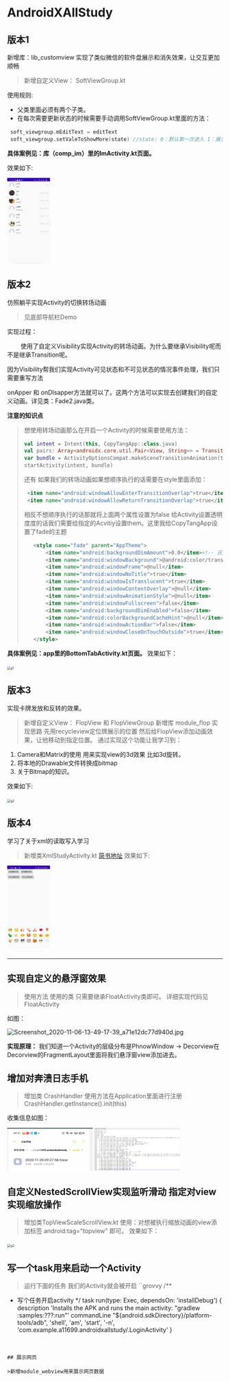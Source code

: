 # AndroidXAllStudy

## 版本1
新增库：lib_customview 实现了类似微信的软件盘展示和消失效果，让交互更加顺畅

> 新增自定义View： SoftViewGroup.kt

使用规则:

* 父类里面必须有两个子类。
* 在每次需要更新状态的时候需要手动调用SoftViewGroup.kt里面的方法：

```kotlin
 soft_viewgroup.mEditText = editText
 soft_viewgroup.setValeToShowMore(state) //state: 0：默认第一次进入 1：展示更多页面 2：不展示更多页面
```

**具体案例见：库（comp_im）里的ImActivity.kt页面。**

效果如下:

<img src="resourcepackage/1599708909110.gif" width="200"  height = "400" alt="1599708909110" style="zoom: 50%;" />


## 版本2

仿照躺平实现Activity的切换转场动画

> 见底部导航栏Demo

实现过程：

&nbsp;&nbsp;&nbsp;&nbsp;&nbsp;&nbsp;&nbsp;&nbsp;使用了自定义Visibility实现Activity的转场动画。为什么要继承Visibility呢而不是继承Transition呢。

因为Visibility帮我们实现Activity可见状态和不可见状态的情况事件处理，我们只需要重写方法

onApper 和 onDIsapper方法就可以了。这两个方法可以实现去创建我们的自定义动画。详见类：Fade2.java类。

**注意的知识点**

> 想使用转场动画那么在开启一个Activity的时候需要使用方法：
>
> ```kotlin
> val intent = Intent(this, CopyTangApp::class.java)
> val pairs: Array<androidx.core.util.Pair<View, String>> = TransitionHelper.createSafeTransitionParticipants(this, true)
> var bundle = ActivityOptionsCompat.makeSceneTransitionAnimation(this@BottomTabActivity, *pairs).toBundle()
> startActivity(intent, bundle)
> ```
>还有 如果我们的转场动画如果想顺序执行的话需要在style里面添加：
>```xml
>  <item name="android:windowAllowEnterTransitionOverlap">true</item>
>  <item name="android:windowAllowReturnTransitionOverlap">true</item>
>```
>相反不想顺序执行的话那就将上面两个属性设置为false
>给Activity设置透明度度的话我们需要给指定的Acvitiy设置them。这里我给CopyTangApp设置了fade的主题
>```xml
>    <style name="fade" parent="AppTheme">
>        <item name="android:backgroundDimAmount">0.0</item><!-- 灰度 -->
>        <item name="android:windowBackground">@android:color/transparent</item>
>        <item name="android:windowFrame">@null</item>
>        <item name="android:windowNoTitle">true</item>
>        <item name="android:windowIsTranslucent">true</item>
>        <item name="android:windowContentOverlay">@null</item>
>        <item name="android:windowAnimationStyle">@null</item>
>        <item name="android:windowFullscreen">false</item>
>        <item name="android:backgroundDimEnabled">false</item>
>        <item name="android:colorBackgroundCacheHint">@null</item>
>        <item name="android:windowActionBar">false</item>
>        <item name="android:windowCloseOnTouchOutside">true</item>
>    </style>
>```
**具体案例见：app里的BottomTabActivity.kt页面。**
效果如下：

<img src="resourcepackage/g1.gif" width = "200" height = "400" alt="g1" style="zoom: 50%;" />

## 版本3
实现卡牌发放和反转的效果。
>新增自定义View： FlopView 和 FlopViewGroup
>新增库 module_flop
>实现思路 先用recycleview定位牌展示的位置
>然后给FlopView添加动画效果，让他移动到指定位置。
通过实现这个功能让我学习到：
1. Camera和Matrix的使用 用来实现view的3d效果 比如3d旋转。
2. 将本地的Drawable文件转换成bitmap
3. 关于Bitmap的知识。

效果如下:

<img src="resourcepackage/g2.gif" width = "200" height = "400" alt="g2" style="zoom: 50%;" />

## 版本4
学习了关于xml的读取写入学习
>新增类XmlStudyActivity.kt
[简书地址](https://www.jianshu.com/p/3f1d8394a2e1)
效果如下:
<img src="resourcepackage/emojil.jpg" width = "200" height = "400" alt="g2" style="zoom: 50%;" />


---

## 实现自定义的悬浮窗效果
>使用方法 使用的类 只需要继承FloatActivity类即可。
>详细实现代码见FloatActivity

如图：

![Screenshot_2020-11-06-13-49-17-39_a71e12dc77d940d.jpg](https://upload-images.jianshu.io/upload_images/16562048-e122c01efc19aa71.jpg?imageMogr2/auto-orient/strip%7CimageView2/2/w/200)

**实现原理：**
我们知道一个Activity的层级分布是PhnowWindow -> Decorview在Decorview的FragmentLayout里面将我们悬浮窗view添加进去。

## 增加对奔溃日志手机
>增加类 CrashHandler
>使用方法在Application里面进行注册CrashHandler.getInstance().init(this)

收集信息如图：

<img src="resourcepackage/crash.png" width = "400" height = "200" alt="g2" style="zoom: 50%;" />

<img src="resourcepackage/crash2.jpg" width = "400" height = "200" alt="g2" style="zoom: 50%;" />

## 自定义NestedScrollView实现监听滑动 指定对view实现缩放操作
>增加类TopViewScaleScrollView.kt
>使用：对想被执行缩放动画的view添加标签 android:tag="topview" 即可。
效果如下：
<img src="resourcepackage/topviewscale.gif" width = "200" height = "400" alt="g2" style="zoom: 50%;" />


## 写一个task用来启动一个Activity
>运行下面的任务 我们的Activity就会被开启
``grovvy
/**
 * 写个任务开启activity
 */
task run(type: Exec, dependsOn: 'installDebug') {
    description 'Installs the APK and runs the main activity: "gradlew :samples:???:run"'
    commandLine "${android.sdkDirectory}/platform-tools/adb", 'shell', 'am', 'start', '-n', 'com.example.a11699.androidxallstudy/.LoginActivity'
}
```


## 展示网页

>新增module_webview用来展示网页数据
